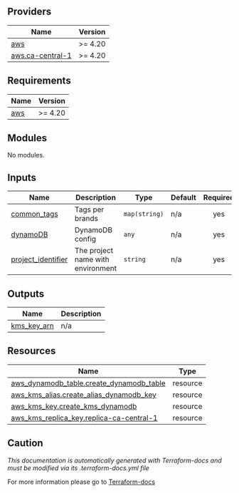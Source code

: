 <!-- BEGIN_TF_DOCS -->

## Providers

| Name | Version |
|------|---------|
| <a name="provider_aws"></a> [aws](#provider\_aws) | >= 4.20 |
| <a name="provider_aws.ca-central-1"></a> [aws.ca-central-1](#provider\_aws.ca-central-1) | >= 4.20 |
## Requirements

| Name | Version |
|------|---------|
| <a name="requirement_aws"></a> [aws](#requirement\_aws) | >= 4.20 |
## Modules

No modules.
## Inputs

| Name | Description | Type | Default | Required |
|------|-------------|------|---------|:--------:|
| <a name="input_common_tags"></a> [common\_tags](#input\_common\_tags) | Tags per brands | `map(string)` | n/a | yes |
| <a name="input_dynamoDB"></a> [dynamoDB](#input\_dynamoDB) | DynamoDB config | `any` | n/a | yes |
| <a name="input_project_identifier"></a> [project\_identifier](#input\_project\_identifier) | The project name with environment | `string` | n/a | yes |
## Outputs

| Name | Description |
|------|-------------|
| <a name="output_kms_key_arn"></a> [kms\_key\_arn](#output\_kms\_key\_arn) | n/a |
## Resources

| Name | Type |
|------|------|
| [aws_dynamodb_table.create_dynamodb_table](https://registry.terraform.io/providers/hashicorp/aws/latest/docs/resources/dynamodb_table) | resource |
| [aws_kms_alias.create_alias_dynamodb_key](https://registry.terraform.io/providers/hashicorp/aws/latest/docs/resources/kms_alias) | resource |
| [aws_kms_key.create_kms_dynamodb](https://registry.terraform.io/providers/hashicorp/aws/latest/docs/resources/kms_key) | resource |
| [aws_kms_replica_key.replica-ca-central-1](https://registry.terraform.io/providers/hashicorp/aws/latest/docs/resources/kms_replica_key) | resource |

## Caution

*This documentation is automatically generated with Terraform-docs and must be modified via its .terraform-docs.yml file*

For more information please go to [Terraform-docs](https://terraform-docs.io)
<!-- END_TF_DOCS -->